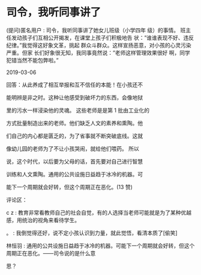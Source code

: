 # 司令，我听同事讲了

(提问)匿名用户 : 司令，我听同事讲了她女儿班级（小学四年 级）的事情。 班主任发动孩子们互相公开揭发，在课堂上孩子们积极地告 状：”谁谁表现不好、违反纪律。”我觉得这好象文革，挑起 群众斗群众。这样宣扬恶意，对小孩的心灵污染严重。但家 长们好象很无知，我同事竟然说：”老师这样管理效果很好 啊，同学犯错当然不能包弊啦。”

2019-03-06

回答：从此养成了相互举报和互不信任的本能！在小孩还不

能明辨是非之时。这种让他感受到破坏力的东西，会像地狱

里的污水一样浸染他的灵魂。 这些老师是是第 1 批由工业化的

方式批量制造出来的老师。他们缺乏人文的素养和熏陶。他

们自己的内心都是匮乏的，为了省事就不断突破底线。这就

像幼儿园的老师为了不让小孩哭闹，就给他们喂药。 所以

说，这个时代，以后要为父母的话，首先要对自己进行智慧

训练和人文熏陶。通用的公共设施日益趋于冰冷的机器。可

能下一个周期就会好转，但这个周期正在恶化。(13 赞)

评论区：

c z : 教育非常看教师自己的社会自觉，有的人选择当老师可能就是为了某种优越感，用统治的视角来看待学生。

。 : 我倒觉得还好，说不定小孩认识到力量，就此觉悟，看清本质了[偷笑]

林恒羽 : 通用的公共设施日益趋于冰冷的机器。可能下一个周期就会好转，但这个周期正在恶化。——司令说的是什么意

思？